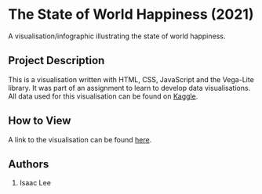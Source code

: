 # The State of World Happiness (2021)
A visualisation/infographic illustrating the state of world happiness.

## Project Description
This is a visualisation written with HTML, CSS, JavaScript and the Vega-Lite library. It was part of an assignment to learn to develop data visualisations. All data used for this visualisation can be found on [Kaggle](https://www.kaggle.com/datasets).

## How to View
A link to the visualisation can be found [here](https://isaaclee29.github.io/FIT3179-Data-Visualisation-2/).

## Authors
1. Isaac Lee
